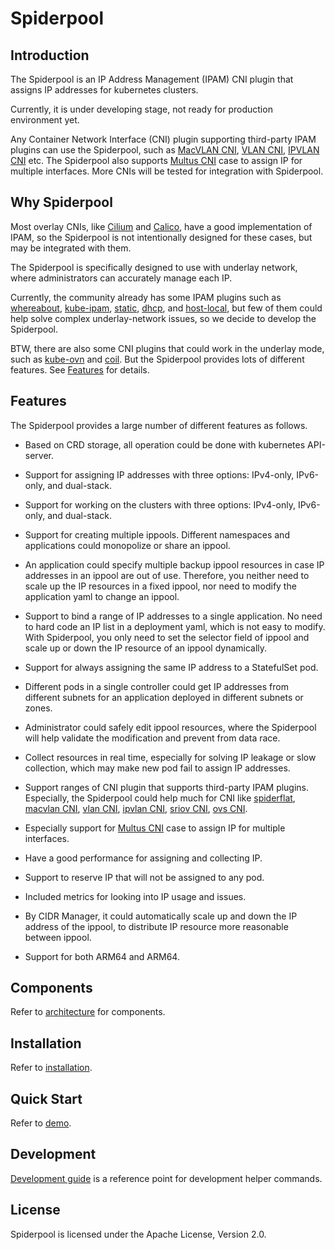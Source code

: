 # Spiderpool

## Introduction

The Spiderpool is an IP Address Management (IPAM) CNI plugin that assigns IP addresses for kubernetes clusters.

Currently, it is under developing stage, not ready for production environment yet.

Any Container Network Interface (CNI) plugin supporting third-party IPAM plugins can use the Spiderpool,
such as [MacVLAN CNI](https://github.com/containernetworking/plugins/tree/main/plugins/main/macvlan),
[VLAN CNI](https://github.com/containernetworking/plugins/tree/main/plugins/main/vlan), [IPVLAN CNI](https://github.com/containernetworking/plugins/tree/main/plugins/main/ipvlan) etc.
The Spiderpool also supports
[Multus CNI](https://github.com/k8snetworkplumbingwg/multus-cni)
case to assign IP for multiple interfaces.
More CNIs will be tested for integration with Spiderpool.

## Why Spiderpool

Most overlay CNIs, like
[Cilium](https://github.com/cilium/cilium)
and [Calico](https://github.com/projectcalico/calico),
have a good implementation of IPAM, so the Spiderpool is not intentionally designed for these cases, but may be integrated with them.

The Spiderpool is specifically designed to use with underlay network, where administrators can accurately manage each IP.

Currently, the community already has some IPAM plugins such as [whereabout](https://github.com/k8snetworkplumbingwg/whereabouts), [kube-ipam](https://github.com/cloudnativer/kube-ipam),
[static](https://github.com/containernetworking/plugins/tree/main/plugins/ipam/static),
[dhcp](https://github.com/containernetworking/plugins/tree/main/plugins/ipam/dhcp), and [host-local](https://github.com/containernetworking/plugins/tree/main/plugins/ipam/host-local),
but few of them could help solve complex underlay-network issues, so we decide to develop the Spiderpool.

BTW, there are also some CNI plugins that could work in the underlay mode, such as [kube-ovn](https://github.com/kubeovn/kube-ovn) and [coil](https://github.com/cybozu-go/coil).
But the Spiderpool provides lots of different features. See [Features](#features) for details.

## Features

The Spiderpool provides a large number of different features as follows.

* Based on CRD storage, all operation could be done with kubernetes API-server.

* Support for assigning IP addresses with three options: IPv4-only, IPv6-only, and dual-stack.

* Support for working on the clusters with three options: IPv4-only, IPv6-only, and dual-stack.

* Support for creating multiple ippools.
  Different namespaces and applications could monopolize or share an ippool.

* An application could specify multiple backup ippool resources in case IP addresses in an ippool are out of use. Therefore, you neither need to scale up the IP resources in a fixed ippool, nor need to modify the application yaml to change an ippool.

* Support to bind a range of IP addresses to a single application. No need to hard code an IP list in a deployment yaml, which is not easy to modify. With Spiderpool, you only need to set the selector field of ippool and scale up or down the IP resource of an ippool dynamically.

* Support for always assigning the same IP address to a StatefulSet pod.

* Different pods in a single controller could get IP addresses from
  different subnets for an application deployed in different subnets or zones.

* Administrator could safely edit ippool resources, where the Spiderpool will help validate the modification and prevent from data race.

* Collect resources in real time, especially for solving IP leakage or slow collection, which may make new pod fail to assign IP addresses.

* Support ranges of CNI plugin that supports third-party IPAM plugins. Especially, the Spiderpool could help much for CNI like [spiderflat](https://github.com/spidernet-io/spiderflat),
  [macvlan CNI](https://github.com/containernetworking/plugins/tree/main/plugins/main/macvlan),
  [vlan CNI](https://github.com/containernetworking/plugins/tree/main/plugins/main/vlan),
  [ipvlan CNI](https://github.com/containernetworking/plugins/tree/main/plugins/main/ipvlan),
  [sriov CNI](https://github.com/k8snetworkplumbingwg/sriov-cni),
  [ovs CNI](https://github.com/k8snetworkplumbingwg/ovs-cni).

* Especially support for [Multus CNI](https://github.com/k8snetworkplumbingwg/multus-cni) case to assign IP for multiple interfaces.

* Have a good performance for assigning and collecting IP.

* Support to reserve IP that will not be assigned to any pod.

* Included metrics for looking into IP usage and issues.

* By CIDR Manager, it could automatically scale up and down the IP address of the ippool, to distribute IP resource more reasonable between ippool.

* Support for both ARM64 and ARM64.

## Components

Refer to [architecture](concepts/arch.md) for components.

## Installation

Refer to [installation](usage/install.md).

## Quick Start

Refer to [demo](usage/demo).

## Development

[Development guide](develop/pullrequest.md) is a reference point for development helper commands.

## License

Spiderpool is licensed under the Apache License, Version 2.0.

